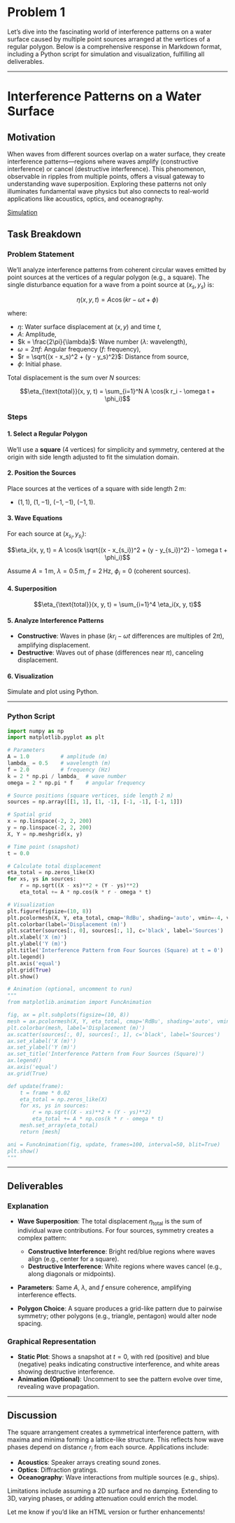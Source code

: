 # Problem 1
Let’s dive into the fascinating world of interference patterns on a water surface caused by multiple point sources arranged at the vertices of a regular polygon. Below is a comprehensive response in Markdown format, including a Python script for simulation and visualization, fulfilling all deliverables.

---

# Interference Patterns on a Water Surface

## Motivation
When waves from different sources overlap on a water surface, they create interference patterns—regions where waves amplify (constructive interference) or cancel (destructive interference). This phenomenon, observable in ripples from multiple points, offers a visual gateway to understanding wave superposition. Exploring these patterns not only illuminates fundamental wave physics but also connects to real-world applications like acoustics, optics, and oceanography.


[Simulation](Problem_1.html)

## Task Breakdown

### Problem Statement
We’ll analyze interference patterns from coherent circular waves emitted by point sources at the vertices of a regular polygon (e.g., a square). The single disturbance equation for a wave from a point source at $(x_s, y_s)$ is:

$$\eta(x, y, t) = A \cos(k r - \omega t + \phi)$$

where:
- $\eta$: Water surface displacement at $(x, y)$ and time $t$,
- $A$: Amplitude,
- $k = \frac{2\pi}{\lambda}$: Wave number ($\lambda$: wavelength),
- $\omega = 2\pi f$: Angular frequency ($f$: frequency),
- $r = \sqrt{(x - x_s)^2 + (y - y_s)^2}$: Distance from source,
- $\phi$: Initial phase.

Total displacement is the sum over $N$ sources:

$$\eta_{\text{total}}(x, y, t) = \sum_{i=1}^N A \cos(k r_i - \omega t + \phi_i)$$

### Steps

#### 1. Select a Regular Polygon
We’ll use a **square** (4 vertices) for simplicity and symmetry, centered at the origin with side length adjusted to fit the simulation domain.

#### 2. Position the Sources
Place sources at the vertices of a square with side length $2 \, \text{m}$:

- $(1, 1)$, $(1, -1)$, $(-1, -1)$, $(-1, 1)$.

#### 3. Wave Equations
For each source at $(x_{s_i}, y_{s_i})$:

$$\eta_i(x, y, t) = A \cos(k \sqrt{(x - x_{s_i})^2 + (y - y_{s_i})^2} - \omega t + \phi_i)$$

Assume $A = 1 \, \text{m}$, $\lambda = 0.5 \, \text{m}$, $f = 2 \, \text{Hz}$, $\phi_i = 0$ (coherent sources).

#### 4. Superposition

$$\eta_{\text{total}}(x, y, t) = \sum_{i=1}^4 \eta_i(x, y, t)$$

#### 5. Analyze Interference Patterns
- **Constructive**: Waves in phase ($k r_i - \omega t$ differences are multiples of $2\pi$), amplifying displacement.
- **Destructive**: Waves out of phase (differences near $\pi$), canceling displacement.

#### 6. Visualization
Simulate and plot using Python.

---

### Python Script

```python
import numpy as np
import matplotlib.pyplot as plt

# Parameters
A = 1.0          # amplitude (m)
lambda_ = 0.5    # wavelength (m)
f = 2.0          # frequency (Hz)
k = 2 * np.pi / lambda_  # wave number
omega = 2 * np.pi * f    # angular frequency

# Source positions (square vertices, side length 2 m)
sources = np.array([[1, 1], [1, -1], [-1, -1], [-1, 1]])

# Spatial grid
x = np.linspace(-2, 2, 200)
y = np.linspace(-2, 2, 200)
X, Y = np.meshgrid(x, y)

# Time point (snapshot)
t = 0.0

# Calculate total displacement
eta_total = np.zeros_like(X)
for xs, ys in sources:
    r = np.sqrt((X - xs)**2 + (Y - ys)**2)
    eta_total += A * np.cos(k * r - omega * t)

# Visualization
plt.figure(figsize=(10, 8))
plt.pcolormesh(X, Y, eta_total, cmap='RdBu', shading='auto', vmin=-4, vmax=4)
plt.colorbar(label='Displacement (m)')
plt.scatter(sources[:, 0], sources[:, 1], c='black', label='Sources')
plt.xlabel('X (m)')
plt.ylabel('Y (m)')
plt.title('Interference Pattern from Four Sources (Square) at t = 0')
plt.legend()
plt.axis('equal')
plt.grid(True)
plt.show()

# Animation (optional, uncomment to run)
"""
from matplotlib.animation import FuncAnimation

fig, ax = plt.subplots(figsize=(10, 8))
mesh = ax.pcolormesh(X, Y, eta_total, cmap='RdBu', shading='auto', vmin=-4, vmax=4)
plt.colorbar(mesh, label='Displacement (m)')
ax.scatter(sources[:, 0], sources[:, 1], c='black', label='Sources')
ax.set_xlabel('X (m)')
ax.set_ylabel('Y (m)')
ax.set_title('Interference Pattern from Four Sources (Square)')
ax.legend()
ax.axis('equal')
ax.grid(True)

def update(frame):
    t = frame * 0.02
    eta_total = np.zeros_like(X)
    for xs, ys in sources:
        r = np.sqrt((X - xs)**2 + (Y - ys)**2)
        eta_total += A * np.cos(k * r - omega * t)
    mesh.set_array(eta_total)
    return [mesh]

ani = FuncAnimation(fig, update, frames=100, interval=50, blit=True)
plt.show()
"""
```

---

## Deliverables

### Explanation
- **Wave Superposition**: The total displacement $\eta_{\text{total}}$ is the sum of individual wave contributions. For four sources, symmetry creates a complex pattern:

  - **Constructive Interference**: Bright red/blue regions where waves align (e.g., center for a square).
  - **Destructive Interference**: White regions where waves cancel (e.g., along diagonals or midpoints).

- **Parameters**: Same $A$, $\lambda$, and $f$ ensure coherence, amplifying interference effects.
- **Polygon Choice**: A square produces a grid-like pattern due to pairwise symmetry; other polygons (e.g., triangle, pentagon) would alter node spacing.

### Graphical Representation
- **Static Plot**: Shows a snapshot at $t = 0$, with red (positive) and blue (negative) peaks indicating constructive interference, and white areas showing destructive interference.
- **Animation (Optional)**: Uncomment to see the pattern evolve over time, revealing wave propagation.

---

## Discussion
The square arrangement creates a symmetrical interference pattern, with maxima and minima forming a lattice-like structure. This reflects how wave phases depend on distance $r_i$ from each source. Applications include:
- **Acoustics**: Speaker arrays creating sound zones.
- **Optics**: Diffraction gratings.
- **Oceanography**: Wave interactions from multiple sources (e.g., ships).

Limitations include assuming a 2D surface and no damping. Extending to 3D, varying phases, or adding attenuation could enrich the model.

Let me know if you’d like an HTML version or further enhancements!